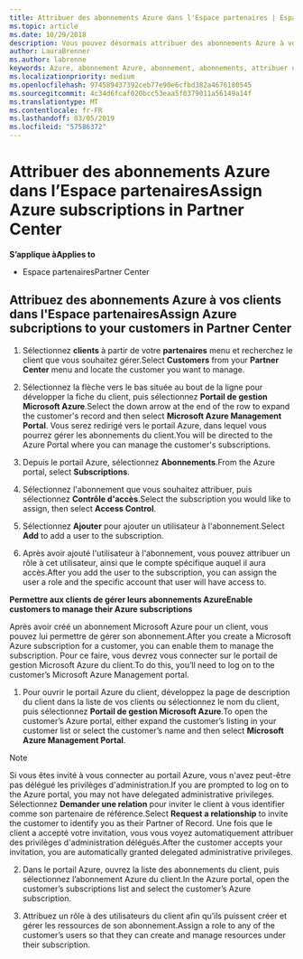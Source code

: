 ```yaml
---
title: Attribuer des abonnements Azure dans l'Espace partenaires | Espace partenaires
ms.topic: article
ms.date: 10/29/2018
description: Vous pouvez désormais attribuer des abonnements Azure à vos clients dans l'Espace partenaires. Vous pouvez leur permettre de gérer leurs propres abonnements.
author: LauraBrenner
ms.author: labrenne
keywords: Azure, abonnement Azure, abonnement, abonnements, attribuer un abonnement, gérer un abonnement Azure
ms.localizationpriority: medium
ms.openlocfilehash: 974589437392ceb77e90e6cfbd382a4676180545
ms.sourcegitcommit: 4c34d6fcaf020bcc53eaa5f0379011a56149a14f
ms.translationtype: MT
ms.contentlocale: fr-FR
ms.lasthandoff: 03/05/2019
ms.locfileid: "57586372"
---
```

# <a name="assign-azure-subscriptions-in-partner-center"></a><span data-ttu-id="773c5-104">Attribuer des abonnements Azure dans l’Espace partenaires</span><span class="sxs-lookup"><span data-stu-id="773c5-104">Assign Azure subscriptions in Partner Center</span></span>

<span data-ttu-id="773c5-105">**S’applique à**</span><span class="sxs-lookup"><span data-stu-id="773c5-105">**Applies to**</span></span>

-  <span data-ttu-id="773c5-106">Espace partenaires</span><span class="sxs-lookup"><span data-stu-id="773c5-106">Partner Center</span></span>
 
## <a name="assign-azure-subcriptions-to-your-customers-in-partner-center"></a><span data-ttu-id="773c5-107">Attribuez des abonnements Azure à vos clients dans l'Espace partenaires</span><span class="sxs-lookup"><span data-stu-id="773c5-107">Assign Azure subcriptions to your customers in Partner Center</span></span>

1. <span data-ttu-id="773c5-108">Sélectionnez **clients** à partir de votre **partenaires** menu et recherchez le client que vous souhaitez gérer.</span><span class="sxs-lookup"><span data-stu-id="773c5-108">Select **Customers** from your **Partner Center** menu and locate the customer you want to manage.</span></span>

2.  <span data-ttu-id="773c5-109">Sélectionnez la flèche vers le bas située au bout de la ligne pour développer la fiche du client, puis sélectionnez **Portail de gestion Microsoft Azure**.</span><span class="sxs-lookup"><span data-stu-id="773c5-109">Select the down arrow at the end of the row to expand the customer's record and then select **Microsoft Azure Management Portal**.</span></span> <span data-ttu-id="773c5-110">Vous serez redirigé vers le portail Azure, dans lequel vous pourrez gérer les abonnements du client.</span><span class="sxs-lookup"><span data-stu-id="773c5-110">You will be directed to the Azure Portal where you can manage the customer's subscriptions.</span></span> 

4. <span data-ttu-id="773c5-111">Depuis le portail Azure, sélectionnez **Abonnements**.</span><span class="sxs-lookup"><span data-stu-id="773c5-111">From the Azure portal, select **Subscriptions**.</span></span>

5. <span data-ttu-id="773c5-112">Sélectionnez l'abonnement que vous souhaitez attribuer, puis sélectionnez **Contrôle d'accès**.</span><span class="sxs-lookup"><span data-stu-id="773c5-112">Select the subscription you would like to assign, then select **Access Control**.</span></span>

6. <span data-ttu-id="773c5-113">Sélectionnez **Ajouter** pour ajouter un utilisateur à l'abonnement.</span><span class="sxs-lookup"><span data-stu-id="773c5-113">Select **Add** to add a user to the subscription.</span></span> 

7. <span data-ttu-id="773c5-114">Après avoir ajouté l'utilisateur à l'abonnement, vous pouvez attribuer un rôle à cet utilisateur, ainsi que le compte spécifique auquel il aura accès.</span><span class="sxs-lookup"><span data-stu-id="773c5-114">After you add the user to the subscription, you can assign the user a role and the specific account that user will have access to.</span></span> 

<span data-ttu-id="773c5-115">**Permettre aux clients de gérer leurs abonnements Azure**</span><span class="sxs-lookup"><span data-stu-id="773c5-115">**Enable customers to manage their Azure subscriptions**</span></span>

<span data-ttu-id="773c5-116">Après avoir créé un abonnement Microsoft Azure pour un client, vous pouvez lui permettre de gérer son abonnement.</span><span class="sxs-lookup"><span data-stu-id="773c5-116">After you create a Microsoft Azure subscription for a customer, you can enable them to manage the subscription.</span></span> <span data-ttu-id="773c5-117">Pour ce faire, vous devrez vous connecter sur le portail de gestion Microsoft Azure du client.</span><span class="sxs-lookup"><span data-stu-id="773c5-117">To do this, you’ll need to log on to the customer’s Microsoft Azure Management portal.</span></span> 

1.  <span data-ttu-id="773c5-118">Pour ouvrir le portail Azure du client, développez la page de description du client dans la liste de vos clients ou sélectionnez le nom du client, puis sélectionnez **Portail de gestion Microsoft Azure**.</span><span class="sxs-lookup"><span data-stu-id="773c5-118">To open the customer’s Azure portal, either expand the customer’s listing in your customer list or select the customer’s name and then select **Microsoft Azure Management Portal**.</span></span>
    
> [!NOTE]  
> <span data-ttu-id="773c5-119">Si vous êtes invité à vous connecter au portail Azure, vous n'avez peut-être pas délégué les privilèges d'administration.</span><span class="sxs-lookup"><span data-stu-id="773c5-119">If you are prompted to log on to the Azure portal, you may not have delegated administrative privileges.</span></span> <span data-ttu-id="773c5-120">Sélectionnez **Demander une relation** pour inviter le client à vous identifier comme son partenaire de référence.</span><span class="sxs-lookup"><span data-stu-id="773c5-120">Select **Request a relationship** to invite the customer to identify you as their Partner of Record.</span></span> <span data-ttu-id="773c5-121">Une fois que le client a accepté votre invitation, vous vous voyez automatiquement attribuer des privilèges d'administration délégués.</span><span class="sxs-lookup"><span data-stu-id="773c5-121">After the customer accepts your invitation, you are automatically granted delegated administrative privileges.</span></span> 

2.  <span data-ttu-id="773c5-122">Dans le portail Azure, ouvrez la liste des abonnements du client, puis sélectionnez l’abonnement Azure du client.</span><span class="sxs-lookup"><span data-stu-id="773c5-122">In the Azure portal, open the customer’s subscriptions list and select the customer’s Azure subscription.</span></span>

3.  <span data-ttu-id="773c5-123">Attribuez un rôle à des utilisateurs du client afin qu’ils puissent créer et gérer les ressources de son abonnement.</span><span class="sxs-lookup"><span data-stu-id="773c5-123">Assign a role to any of the customer’s users so that they can create and manage resources under their subscription.</span></span>


